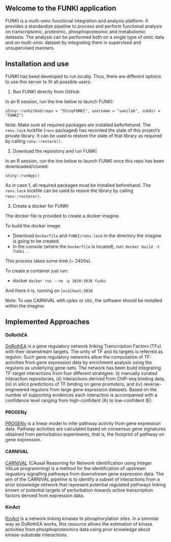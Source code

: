 ## Welcome to the FUNKI application
FUNKI is a multi-omic functional integration and analysis platform. It provides a standardize pipeline to process and perform functional analysis on transcriptomic, proteomic, phosphoproteomic and metabolomic datasets. The analysis can be performed both on a single type of omic data and on multi-omic dataset by integrating them in supervised and unsupervised manners.

## Installation and use

FUNKI has beed developed to run locally.
Thus, there are different options to use this server to fit all possible users: 

1. Run FUNKI directly from GitHub

In an R session, run the line below to launch FUNKI:

```shiny::runGitHub(repo = "ShinyFUNKI", username = "saezlab", subdir = "FUNKI")``` 

Note: Make sure all required packages are installed beforfehand.
The ```renv.lock``` lockfile (```renv``` packaged) has recorded the state of this project’s private library.
It can be used to restore the state of that library as required by calling ```renv::restore()```.

2. Download the repository and run FUNKI

In an R session, run the line below to launch FUNKI once this repo has been downloaded/cloned:

```shiny::runApp()```

As in case 1, all required packages must be installed beforehand.
The ```renv.lock``` lockfile can be used to resore the library by calling ```renv::restore()```.

3. Create a docker for FUNKI

The docker file is provided to create a docker imagine. 

To build the docker image:

  * Download ```Dockerfile```  and ```FUNKI/renv.lock``` in the directory the imagine is going to be created.
  * In the console (where the ```Dockerfile``` is located), run: ```docker build -t funki .``` 

This process takes some time (~ 2400s).

To create a container just run:

  * docker ```docker run --rm -p 3838:3838 funki```

And there it is, running on ```localhost:3838```

Note: To use CARNIVAL with *cplex* or *cbc*, the software should be installed within the imagine.

## Implemented Approaches

#### DoRothEA
[DoRothEA](https://saezlab.github.io/DoRothEA/) is a gene regulatory network linking Transcription Factors (TFs) with their downstream targets. The unity of TF and its targets is referred as regulon. Such gene regulatory networks allow the computation of TF-activities from gene expression data by enrichment analysis using the regulons as underlying gene-sets. The network has been build integrating TF-target interactions from four different strategies: (i) manually curated interaction repositories, (ii) interactions derived from ChIP-seq binding data, (iii) in silico predictions of TF binding on gene promoters, and (iv) reverse-engineered regulons from large gene expression datasets. Based on the number of supporting evidences each interaction is accompanied with a confidence level ranging from high-confident (A) to low-confident (E).

#### PROGENy
[PROGENy](https://saezlab.github.io/progeny/) is a linear model to infer pathway activity from gene expression data. Pathway activities are calculated based on consensus gene signatures obtained from perturbation experiments, that is, the footprint of pathway on gene expression.

#### CARNIVAL
[CARNIVAL](https://saezlab.github.io/CARNIVAL/) (CAusal Reasoning for Network identification using Integer VALue programming) is a method for the identification of upstream reguatory signalling pathways from downstream gene expression data. The aim of the CARNIVAL pipeline is to identify a subset of interactions from a prior knowledge network that represent potential regulated pathways linking known or potential targets of perturbation towards active transcription factors derived from expression data.

#### KinAct
[KinAct](http://saezlab.github.io/kinact/) is a network linking kinases to phosphorylation sites. In a simmilar way as DoRothEA works, this resource allows the estimation of kinase activities from phosphoproteomics data using prior knowledge about kinase-substrate interactions.
